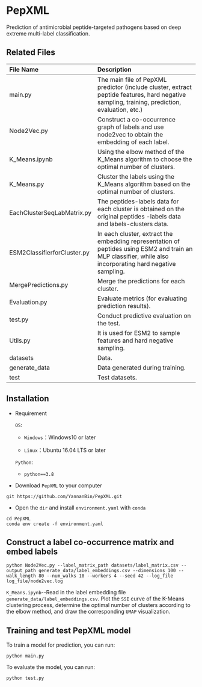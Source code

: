 # PepXML

Prediction of antimicrobial peptide-targeted pathogens based on deep extreme multi-label classification.



## Related Files

| **File Name**               | **Description**                                              |
| :-------------------------- | :----------------------------------------------------------- |
| main.py                     | The main file of PepXML predictor (include cluster, extract peptide features, hard negative sampling, training, prediction, evaluation, etc.) |
| Node2Vec.py                 | Construct a co-occurrence graph of labels and use node2vec to obtain the embedding of each label. |
| K_Means.ipynb               | Using the elbow method of the K_Means algorithm to choose the optimal number of clusters. |
| K_Means.py                  | Cluster the labels using the K_Means algorithm based on the optimal number of clusters. |
| EachClusterSeqLabMatrix.py  | The peptides-labels data for each cluster is obtained on the original peptides -labels data and labels-clusters data. |
| ESM2ClassifierforCluster.py | In each cluster, extract the embedding representation of peptides using ESM2 and train an MLP classifier, while also incorporating hard negative sampling. |
| MergePredictions.py         | Merge the predictions for each cluster.                      |
| Evaluation.py               | Evaluate metrics (for evaluating prediction results).        |
| test.py                     | Conduct predictive evaluation on the test.                   |
| Utils.py                    | It is used for ESM2 to sample features and hard negative sampling. |
| datasets                    | Data.                                                        |
| generate_data               | Data generated during training.                              |
| test                        | Test datasets.                                               |

## Installation

- Requirement

  `OS`:

  - `Windows`：Windows10 or later

  - `Linux`：Ubuntu 16.04 LTS or later

  `Python`:

  - `python==3.8`

- Download `PepXML` to your computer

```Linux
git https://github.com/YannanBin/PepXML.git
```

- Open the `dir` and install `environment.yaml` with `conda`

```Linux
cd PepXML
conda env create -f environment.yaml
```

## Construct a label co-occurrence matrix and embed labels

```Linux
python Node2Vec.py --label_matrix_path datasets/label_matrix.csv --output_path generate_data/label_embeddings.csv --dimensions 100 --walk_length 80 --num_walks 10 --workers 4 --seed 42 --log_file log_file/node2vec.log
```



`K_Means.ipynb`--Read in the label embedding file `generate_data/label_embeddings.csv`. Plot the `SSE` curve of the K-Means clustering process, determine the optimal number of clusters according to the elbow method, and draw the corresponding `UMAP` visualization.



## Training and test PepXML model

To train a model for prediction, you can run:

```
python main.py
```

To evaluate the model, you can run:

```
python test.py
```







